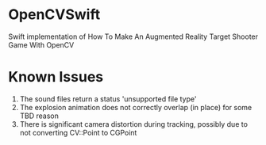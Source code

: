 # OpenCVSwift
Swift implementation of How To Make An Augmented Reality Target Shooter Game With OpenCV

# Known Issues
1. The sound files return a status 'unsupported file type'
2. The explosion animation does not correctly overlap (in place) for some TBD reason 
3. There is significant camera distortion during tracking, possibly due to not converting CV::Point to CGPoint
